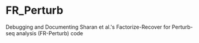 # FR_Perturb
Debugging and Documenting Sharan et al.'s Factorize-Recover for Perturb-seq analysis (FR-Perturb) code
